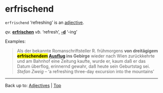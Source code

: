 # erfrischend

`erfrischend` ‘refreshing’ is an [adjective](../../index.md).

*qv.* **[erfrischen](../../../verbs/e/er/erfrischen.md)** *vb.* ‘refresh’, **[-d](../../suffixes/_d.md)** ‘-ing’

Examples:

> Als der bekannte Romanschriftsteller R. frühmorgens **von dreitägigem <mark>erfrischendem</mark> [Ausflug](../../../nouns/a/au/Ausflug.md) ins Gebirge** wieder nach Wien zurückkehrte und am Bahnhof eine Zeitung kaufte, wurde er, kaum daß er das Datum überflog, erinnernd gewahr, daß heute sein Geburtstag sei. *Stefan Zweig* – ‘a refreshing three-day excursion into the mountains’

----

Back up to: [Adjectives](../../index.md) | [Top](../../../index.md)
